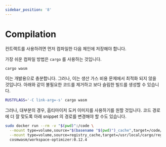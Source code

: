 ```yaml
---
sidebar_position: '8'
---
```


# Compilation

컨트랙트를 사용하려면 먼저 컴파일한 다음 체인에 저장해야 합니다.

가장 쉬운 컴파일 방법은 `cargo` 를 사용하는 것입니다.

```sh
cargo wasm
```

이는 개발용으로 충분합니다. 그러나, 이는 생산 가스 비용 문제에서 최적화 되지 않을 것입니다. 아래와 같이 불필요한 코드를 제거하고 보다 슬림한 빌드를 생성할 수 있습니다.

```sh
RUSTFLAGS='-C link-arg=-s' cargo wasm
```

그러나, 대부분의 경우, 옵티마이저 도커 이미지를 사용하기를 원할 것입니다. 코드 경로에 더 잘 맞도록 아래 snippet 의 경로를 변경해야 할 수도 있습니다.

```sh
sudo docker run --rm -v "$(pwd)":/code \
  --mount type=volume,source="$(basename "$(pwd)")_cache",target=/code/target \
  --mount type=volume,source=registry_cache,target=/usr/local/cargo/registry \
  cosmwasm/workspace-optimizer:0.12.4
```
